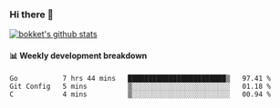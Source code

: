 ### Hi there 👋
[![bokket's github stats](https://github-readme-stats.vercel.app/api?username=bokket&show_icons=true&count_private=true)](https://github.com/anuraghazra/github-readme-stats)

#### :bar_chart: Weekly development breakdown
<!--START_SECTION:waka-->
```text
Go           7 hrs 44 mins   ████████████████████████▒   97.41 % 
Git Config   5 mins          ▒░░░░░░░░░░░░░░░░░░░░░░░░   01.18 % 
C            4 mins          ▒░░░░░░░░░░░░░░░░░░░░░░░░   00.94 % 
```
<!--END_SECTION:waka-->
